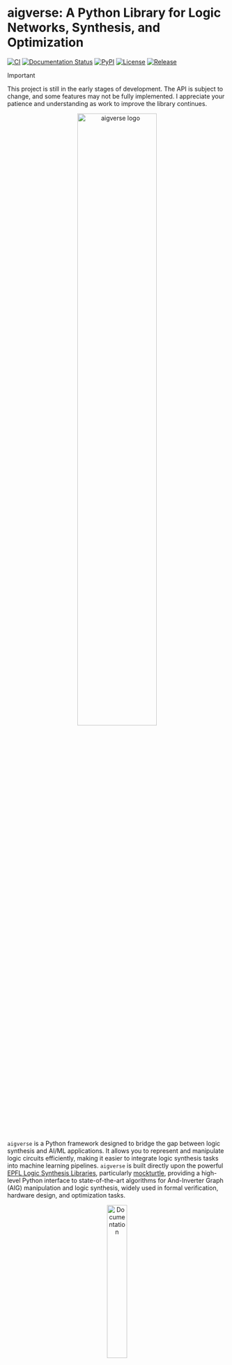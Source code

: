 # aigverse: A Python Library for Logic Networks, Synthesis, and Optimization

[![CI](https://img.shields.io/github/actions/workflow/status/marcelwa/aigverse/aigverse-pypi-deployment.yml?label=CI&logo=github&style=flat-square)](https://github.com/marcelwa/aigverse/actions/workflows/aigverse-pypi-deployment.yml)
[![Documentation Status](https://img.shields.io/readthedocs/aigverse?label=Docs&logo=readthedocs&style=flat-square)](https://aigverse.readthedocs.io/)
[![PyPI](https://img.shields.io/static/v1?label=PyPI&message=aigverse&logo=pypi&color=informational&style=flat-square)](https://pypi.org/project/aigverse/)
[![License](https://img.shields.io/github/license/marcelwa/aigverse?label=License&style=flat-square)](https://github.com/marcelwa/aigverse/blob/main/LICENSE)
[![Release](https://img.shields.io/github/v/release/marcelwa/aigverse?label=aigverse&style=flat-square)](https://github.com/marcelwa/aigverse/releases)

> [!Important]
> This project is still in the early stages of development. The API is subject to change, and some features may not be
> fully implemented. I appreciate your patience and understanding as work to improve the library continues.

<p align="center">
  <a href="https://aigverse.readthedocs.io">
   <picture>
     <source media="(prefers-color-scheme: dark)" srcset="https://raw.githubusercontent.com/marcelwa/aigverse/refs/heads/main/docs/_static/aigverse_logo_dark_mode.svg" width="60%">
     <img src="https://raw.githubusercontent.com/marcelwa/aigverse/refs/heads/main/docs/_static/aigverse_logo_light_mode.svg" width="60%" alt="aigverse logo">
   </picture>
  </a>
</p>

`aigverse` is a Python framework designed to bridge the gap between logic synthesis and AI/ML applications. It allows
you to represent and manipulate logic circuits efficiently, making it easier to integrate logic synthesis tasks into
machine learning pipelines. `aigverse` is built directly upon the powerful [EPFL Logic Synthesis Libraries](https://arxiv.org/abs/1805.05121),
particularly [mockturtle](https://github.com/lsils/mockturtle), providing a high-level Python interface to
state-of-the-art algorithms for And-Inverter Graph (AIG) manipulation and logic synthesis, widely used in formal
verification, hardware design, and optimization tasks.

<p align="center">
  <a href="https://aigverse.readthedocs.io/">
  <img width=30% src="https://img.shields.io/badge/documentation-blue?style=for-the-badge&logo=read%20the%20docs" alt="Documentation" />
  </a>
</p>

## ✨ Features

- **Efficient Logic Representation**: Use And-Inverter Graphs (AIGs) to model and manipulate logic circuits in Python.
- **File Format Support**: Read and write AIGER, Verilog, Bench, PLA, ... files for interoperability with other logic
  synthesis tools.
- **C++ Backend**: Leverage the performance of the EPFL Logic Synthesis Libraries for fast logic synthesis and
  optimization.
- **High-Level API**: Simplify logic synthesis tasks with a Pythonic interface for AIG manipulation and optimization.
- **Integration with Machine Learning**: Convenient integration with popular data science libraries.

## 🤔 Motivation

As AI and machine learning (ML) increasingly impact hardware design automation, there's a growing need for tools that
integrate logic synthesis with ML workflows. `aigverse` provides a Python-friendly interface for logic synthesis, making
it easier to develop applications that blend both AI/ML and traditional circuit synthesis techniques. By building upon the
robust foundation of the EPFL Logic Synthesis Libraries, `aigverse` delivers powerful logic manipulation capabilities while
maintaining accessibility through its Python interface. With `aigverse`, you can parse, manipulate, and optimize logic circuits
directly from Python. Eventually, we aim to provide seamless integration with popular ML libraries, enabling the development
of novel AI-driven synthesis and optimization tools.

## 📦 Installation

`aigverse` is built using the EPFL Logic Synthesis Libraries with [pybind11](https://github.com/pybind/pybind11).
It is available via PyPI for all major operating systems and supports Python 3.9 to 3.13.

```bash
pip install aigverse
```

### 🔌 Adapters

To keep the core library lightweight, machine learning integration adapters are not installed by default. These adapters
enable seamless conversion of AIGs to graph and array formats for use with ML and data science libraries (such as
[NetworkX](https://networkx.org/), [NumPy](https://numpy.org/), etc.). To install `aigverse` with the adapters extra,
use:

```bash
pip install aigverse[adapters]
```

This will install additional dependencies required for ML workflows. See the
[documentation](https://aigverse.readthedocs.io/en/latest/installation.html#machine-learning-adapters) for more details.

## 🚀 Usage

The following gives a shallow overview on `aigverse`. Detailed documentation and examples are available at
[ReadTheDocs](https://aigverse.readthedocs.io/).

### 🏗️ Basic Example: Creating an AIG

In `aigverse`, you can create a simple And-Inverter Graph (AIG) and manipulate it using various logic operations.

```python
from aigverse import Aig

# Create a new AIG network
aig = Aig()

# Create primary inputs
x1 = aig.create_pi()
x2 = aig.create_pi()

# Create logic gates
f_and = aig.create_and(x1, x2)  # AND gate
f_or = aig.create_or(x1, x2)  # OR gate

# Create primary outputs
aig.create_po(f_and)
aig.create_po(f_or)

# Print the size of the AIG network
print(f"AIG Size: {aig.size()}")
```

Note that all primary inputs (PIs) must be created before any logic gates.

### 🔍 Iterating over AIG Nodes

You can iterate over all nodes in the AIG, or specific subsets like the primary inputs or only logic nodes (gates).

```python
# Iterate over all nodes in the AIG
for node in aig.nodes():
    print(f"Node: {node}")

# Iterate only over primary inputs
for pi in aig.pis():
    print(f"Primary Input: {pi}")

# Iterate only over logic nodes (gates)
for gate in aig.gates():
    print(f"Gate: {gate}")

# Iterate over the fanins of a node
n_and = aig.get_node(f_and)
for fanin in aig.fanins(n_and):
    print(f"Fanin of {n_and}: {fanin}")
```

### 📏 Depth and Level Computation

You can compute the depth of the AIG network and the level of each node. Depth information is useful for estimating the
critical path delay of a respective circuit.

```python
from aigverse import DepthAig

depth_aig = DepthAig(aig)
print(f"Depth: {depth_aig.num_levels()}")
for node in aig.nodes():
    print(f"Level of {node}: {depth_aig.level(node)}")
```

### 🕸️ AIGs with Fanout Information

If needed, you can retrieve the fanouts of AIG nodes as well:

```python
from aigverse import FanoutAig

fanout_aig = FanoutAig(aig)
n_and = aig.get_node(f_and)
# Iterate over the fanouts of a node
for fanout in fanout_aig.fanouts(n_and):
    print(f"Fanout of node {n_and}: {fanout}")
```

### 🔄 Sequential AIGs

`aigverse` also supports sequential AIGs, which are AIGs with registers.

```python
from aigverse import SequentialAig

seq_aig = SequentialAig()
x1 = seq_aig.create_pi()  # Regular PI
x2 = seq_aig.create_ro()  # Register output (sequential PI)

f_and = seq_aig.create_and(x1, x2)  # AND gate

seq_aig.create_ri(f_and)  # Register input (sequential PO)

print(seq_aig.registers())  # Prints the association of registers
```

It is to be noted that the construction of sequential AIGs comes with some caveats:

1. All register outputs (ROs) must be created after all primary inputs (PIs).
2. All register inputs (RIs) must be created after all primary outputs (POs).
3. As for regular AIGs, all PIs and ROs must be created before any logic gates.

### ⚡ Logic Optimization

You can optimize AIGs using various algorithms. For example, you can perform _resubstitution_ to simplify logic using
shared divisors. Similarly, _refactoring_ collapses maximal fanout-free cones (MFFCs) into truth tables and resynthesizes
them into new structures. Cut _rewriting_ optimizes the AIG by replacing cuts with improved ones from a pre-computed NPN
database. Finally, _balancing_ performs (E)SOP factoring to minimize the number of levels in the AIG.

```python
from aigverse import aig_resubstitution, sop_refactoring, aig_cut_rewriting, balancing

# Clone the AIG network for size comparison
aig_clone = aig.clone()

# Optimize the AIG with several optimization algorithms
for optimization in [aig_resubstitution, sop_refactoring, aig_cut_rewriting, balancing]:
    optimization(aig)

# Print the size of the unoptimized and optimized AIGs
print(f"Original AIG Size:  {aig_clone.size()}")
print(f"Optimized AIG Size: {aig.size()}")
```

### ✅ Equivalence Checking

Equivalence of AIGs (e.g., after optimization) can be checked using SAT-based equivalence checking.

```python
from aigverse import equivalence_checking

# Perform equivalence checking
equiv = equivalence_checking(aig1, aig2)

if equiv:
    print("AIGs are equivalent!")
else:
    print("AIGs are NOT equivalent!")
```

### 📄 File Format Support

You can read and write AIGs in various file formats, including (ASCII) [AIGER](https://fmv.jku.at/aiger/), gate-level
Verilog and PLA.

#### ✏️ Writing

```python
from aigverse import write_aiger, write_verilog, write_dot

# Write an AIG network to an AIGER file
write_aiger(aig, "example.aig")
# Write an AIG network to a Verilog file
write_verilog(aig, "example.v")
# Write an AIG network to a DOT file
write_dot(aig, "example.dot")
```

#### 👓 Parsing

```python
from aigverse import (
    read_aiger_into_aig,
    read_ascii_aiger_into_aig,
    read_verilog_into_aig,
    read_pla_into_aig,
)

# Read AIGER files into AIG networks
aig1 = read_aiger_into_aig("example.aig")
aig2 = read_ascii_aiger_into_aig("example.aag")
# Read a Verilog file into an AIG network
aig3 = read_verilog_into_aig("example.v")
# Read a PLA file into an AIG network
aig4 = read_pla_into_aig("example.pla")
```

Additionally, you can read AIGER files into sequential AIGs using `read_aiger_into_sequential_aig` and
`read_ascii_aiger_into_sequential_aig`.

### 🥒 `pickle` Support

AIGs support Python's `pickle` protocol, allowing you to serialize and deserialize AIG objects for persistent storage or
interface with data science or machine learning workflows.

```python
import pickle

with open("aig.pkl", "wb") as f:
    pickle.dump(aig, f)

with open("aig.pkl", "rb") as f:
    unpickled_aig = pickle.load(f)
```

You can also pickle multiple AIGs at once by storing them in a tuple or list.

### 🧠 Machine Learning Integration

With the `adapters` extra, you can convert an AIG to a [NetworkX](https://networkx.org/) directed graph, enabling
visualization and use with graph-based ML tools:

```python
import aigverse.adapters

G = aig.to_networkx(levels=True, fanouts=True, node_tts=True)
```

Graph, node, and edge attributes provide logic, level, fanout, and function information for downstream ML or
visualization tasks.

For more details and examples, see the
[machine learning integration documentation](https://aigverse.readthedocs.io/en/latest/machine_learning.html).

### 🔢 Truth Tables

Small Boolean functions can be efficiently represented using truth tables. `aigverse` enables the creation and
manipulation of truth tables by wrapping a portion of the [kitty](https://github.com/msoeken/kitty) library.

#### 🎉 Creation

```python
from aigverse import TruthTable

# Initialize a truth table with 3 variables
tt = TruthTable(3)
# Create a truth table from a hex string representing the MAJ function
tt.create_from_hex_string("e8")
```

#### 🔧 Manipulation

```python
# Flip each bit in the truth table
for i in range(tt.num_bits()):
    print(f"Flipping bit {int(tt.get_bit(i))}")
    tt.flip_bit(i)

# Print a binary string representation of the truth table
print(tt.to_binary())

# Clear the truth table
tt.clear()

# Check if the truth table is constant 0
print(tt.is_const0())
```

#### 🔣 Symbolic Simulation of AIGs

```python
from aigverse import simulate, simulate_nodes

# Obtain the truth table of each AIG output
tts = simulate(aig)

# Print the truth tables
for i, tt in enumerate(tts):
    print(f"PO{i}: {tt.to_binary()}")

# Obtain the truth tables of each node in the AIG
n_to_tt = simulate_nodes(aig)

# Print the truth tables of each node
for node, tt in n_to_tt.items():
    print(f"Node {node}: {tt.to_binary()}")
```

#### 📃 Exporting as Lists or NumPy Arrays

For machine learning applications, it is often useful to convert truth tables into standard data structures like Python
lists or NumPy arrays. Since `TruthTable` objects are iterable, conversion is straightforward.

```python
import numpy as np

# Export to a list
tt_list = list(tt)

# Export to NumPy arrays
tt_np_bool = np.array(tt)
tt_np_int = np.array(tt, dtype=np.int32)
tt_np_float = np.array(tt, dtype=np.float64)
```

#### 🥒 `pickle` Support

Truth tables also support Python's `pickle` protocol, allowing you to serialize and deserialize them.

```python
import pickle

with open("tt.pkl", "wb") as f:
    pickle.dump(tt, f)

with open("tt.pkl", "rb") as f:
    unpickled_tt = pickle.load(f)
```

## 🙌 Contributing

Contributions are welcome! If you'd like to contribute to `aigverse`, please see the
[contribution guide](https://aigverse.readthedocs.io/en/latest/contributing.html). I appreciate feedback and suggestions
for improving the library.

## 💼 Support and Consulting

`aigverse` is and will always be a free, open-source library. If you or your organization require dedicated support,
specific new features, or integration of `aigverse` into your projects, professional consulting services are available.
This is a great way to get the features you need while also supporting the ongoing maintenance and development of the
library.

For inquiries, please reach out to [@marcelwa](https://github.com/marcelwa/). More information can be found in the
[documentation](https://aigverse.readthedocs.io/en/latest/consulting.html).

## 📜 License

`aigverse` is available under the MIT License.
